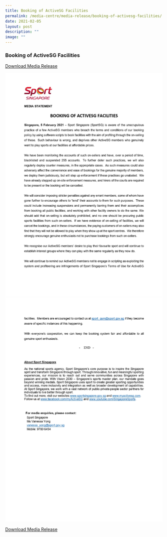 ```yaml
---
title: Booking of ActiveSG Facilities
permalink: /media-centre/media-release/booking-of-activesg-facilities/
date: 2021-02-05
layout: post
description: ""
image: ""
---
```

### **Booking of ActiveSG Facilities**

[Download Media Release](/files/Media%20Centre/Media%20Release/2021/February/Media%20Statement%20Booking%20of%20ActiveSG%20Facilities%20copy.pdf)

![](/images/Media%20Centre/Media%20Release/2021/February/Media%20Statement%20Booking%20of%20ActiveSG%20Facilities%20copy_page-0001.jpeg)
![](/images/Media%20Centre/Media%20Release/2021/February/Media%20Statement%20Booking%20of%20ActiveSG%20Facilities%20copy_page-0002.jpeg)

[Download Media Release](/files/Media%20Centre/Media%20Release/2021/February/Media%20Statement%20Booking%20of%20ActiveSG%20Facilities%20copy.pdf)
